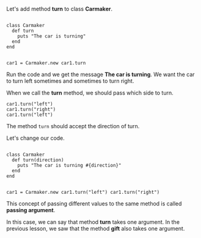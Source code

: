 Let's add method **turn**
to class **Carmaker**.

<Editor lang="ruby">
<code>
class Carmaker
  def turn
    puts "The car is turning"
  end
end

car1 = Carmaker.new
car1.turn
</code>
</Editor>

Run the code and we get
the message **The car is turning**.
We want the car to turn
left sometimes and sometimes to
turn right.

When we call the **turn** method,
we should pass which side to turn.

```
car1.turn("left")
car1.turn("right")
car1.turn("left")
```

The method `turn` should
accept the direction of turn.

Let's change our code.

<Editor lang="ruby">
<code>
class Carmaker
  def turn(direction)
    puts "The car is turning #{direction}"
  end
end

car1 = Carmaker.new
car1.turn("left")
car1.turn("right")
</code>
</Editor>

This concept of passing different
values to the same method is called
**passing argument**.

In this case, we can say that
method **turn** takes one argument.
In the previous lesson, we saw that
the method **gift** also takes one argument.
